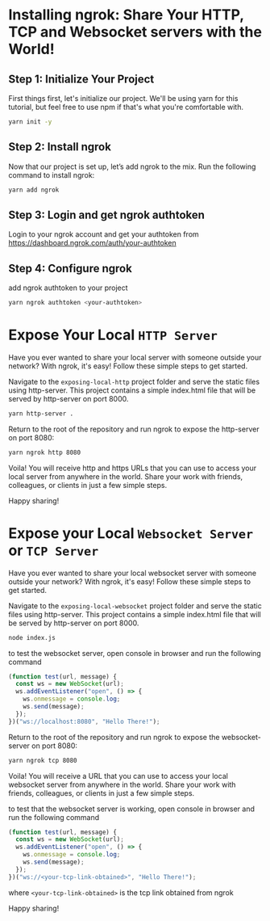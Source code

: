 # Installing ngrok: Share Your HTTP, TCP and Websocket servers with the World!
## Step 1: Initialize Your Project
First things first, let's initialize our project. We'll be using yarn for this tutorial, but feel free to use npm if that's what you're comfortable with.

```bash
yarn init -y

```

## Step 2: Install ngrok
Now that our project is set up, let’s add ngrok to the mix. Run the following command to install ngrok:

```bash
yarn add ngrok
```
## Step 3: Login and get ngrok authtoken
Login to your ngrok account and get your authtoken from https://dashboard.ngrok.com/auth/your-authtoken
## Step 4: Configure ngrok
add ngrok authtoken to your project
```bash
yarn ngrok authtoken <your-authtoken>
```

# Expose Your Local `HTTP Server`
Have you ever wanted to share your local server with someone outside your network? With ngrok, it's easy! Follow these simple steps to get started.

Navigate to the `exposing-local-http` project folder and serve the static files using http-server. This project contains a simple index.html file that will be served by http-server on port 8000.

```bash
yarn http-server .
```

Return to the root of the repository and run ngrok to expose the http-server on port 8080:

```bash
yarn ngrok http 8080
```
Voila! You will receive http and https URLs that you can use to access your local server from anywhere in the world. Share your work with friends, colleagues, or clients in just a few simple steps.

Happy sharing!

# Expose your Local `Websocket Server` or `TCP Server`
Have you ever wanted to share your local websocket server with someone outside your network? With ngrok, it's easy! Follow these simple steps to get started.

Navigate to the `exposing-local-websocket` project folder and serve the static files using http-server. This project contains a simple index.html file that will be served by http-server on port 8000.

```bash
node index.js
```

to test the websocket server, open console in browser and run the following command

```js
(function test(url, message) {
  const ws = new WebSocket(url);
  ws.addEventListener("open", () => {
    ws.onmessage = console.log;
    ws.send(message);
  });
})("ws://localhost:8080", "Hello There!");
```

Return to the root of the repository and run ngrok to expose the websocket-server on port 8080:

```bash
yarn ngrok tcp 8080
```

Voila! You will receive a URL that you can use to access your local websocket server from anywhere in the world. Share your work with friends, colleagues, or clients in just a few simple steps.

to test that the websocket server is working, open console in browser and run the following command

```js
(function test(url, message) {
  const ws = new WebSocket(url);
  ws.addEventListener("open", () => {
    ws.onmessage = console.log;
    ws.send(message);
  });
})("ws://<your-tcp-link-obtained>", "Hello There!");
```
where `<your-tcp-link-obtained>` is the tcp link obtained from ngrok

Happy sharing!
